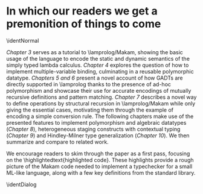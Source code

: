 # In which our readers we get a premonition of things to come

\identNormal

*Chapter 3* serves as a tutorial to \lamprolog/Makam, showing the basic usage of the language to
encode the static and dynamic semantics of the simply typed lambda calculus. *Chapter 4* explores
the question of how to implement multiple-variable binding, culminating in a reusable polymorphic
datatype. *Chapters 5 and 6* present a novel account of how GADTs are directly supported in
\lamprolog thanks to the presence of ad-hoc polymorphism and showcase their use for accurate
encodings of mutually recursive definitions and pattern matching.  *Chapter 7* describes a novel way
to define operations by structural recursion in \lamprolog/Makam while only giving the essential
cases, motivating them through the example of encoding a simple conversion rule. The following
chapters make use of the presented features to implement polymorphism and algebraic datatypes
(*Chapter 8*), heterogeneous staging constructs with contextual typing (*Chapter 9*) and
Hindley-Milner type generalization (*Chapter 10*). We then summarize and compare to related work.

We encourage readers to skim through the paper as a first pass, focusing on the
\highlightedtext{highlighted code}. These highlights provide a rough picture of the Makam code
needed to implement a typechecker for a small ML-like language, along with a few key definitions
from the standard library.

\identDialog
